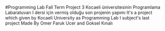 #Programming Lab Fall Term Project 3
Kocaeli üniversitesinin Programlama Labaratuvarı I dersi için vermiş olduğu son projenin yapımı
It's a project which given by Kocaeli University as Programming Lab I subject's last project
Made By Omer Faruk Ucer and Goksel Kınalı
